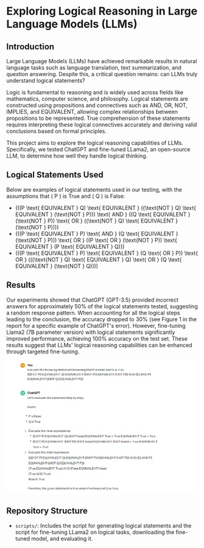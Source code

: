 # Exploring Logical Reasoning in Large Language Models (LLMs)

## Introduction
Large Language Models (LLMs) have achieved remarkable results in natural language tasks such as language translation, text summarization, and question answering. Despite this, a critical question remains: can LLMs truly understand logical statements?

Logic is fundamental to reasoning and is widely used across fields like mathematics, computer science, and philosophy. Logical statements are constructed using propositions and connectives such as AND, OR, NOT, IMPLIES, and EQUIVALENT, allowing complex relationships between propositions to be represented. True comprehension of these statements requires interpreting these logical connectives accurately and deriving valid conclusions based on formal principles.

This project aims to explore the logical reasoning capabilities of LLMs. Specifically, we tested ChatGPT and fine-tuned LLama2, an open-source LLM, to determine how well they handle logical thinking.

## Logical Statements Used
Below are examples of logical statements used in our testing, with the assumptions that \( P \) is True and \( Q \) is False:

- \(((P \text{ EQUIVALENT } Q) \text{ EQUIVALENT } ((\text{NOT } Q) \text{ EQUIVALENT } (\text{NOT } P))) \text{ AND } ((Q \text{ EQUIVALENT } (\text{NOT } P)) \text{ OR } ((\text{NOT } Q) \text{ EQUIVALENT } (\text{NOT } P)))\)
- \(((P \text{ EQUIVALENT } P) \text{ AND } (Q \text{ EQUIVALENT } (\text{NOT } P))) \text{ OR } ((P \text{ OR } (\text{NOT } P)) \text{ EQUIVALENT } (P \text{ EQUIVALENT } Q))\)
- \(((P \text{ EQUIVALENT } P) \text{ EQUIVALENT } (Q \text{ OR } P)) \text{ OR } (((\text{NOT } Q) \text{ EQUIVALENT } Q) \text{ OR } (Q \text{ EQUIVALENT } (\text{NOT } Q)))\)

## Results
Our experiments showed that ChatGPT (GPT-3.5) provided incorrect answers for approximately 50% of the logical statements tested, suggesting a random response pattern. When accounting for all the logical steps leading to the conclusion, the accuracy dropped to 30% (see Figure 1 in the report for a specific example of ChatGPT's error). However, fine-tuning Llama2 (7B parameter version) with logical statements significantly improved performance, achieving 100% accuracy on the test set. These results suggest that LLMs' logical reasoning capabilities can be enhanced through targeted fine-tuning.

![ChatGPT Error Example](images/figure1.png)

## Repository Structure
- `scripts/`: Includes the script for generating logical statements and the script for fine-tuning LLama2 on logical tasks, downloading the fine-tuned model, and evaluating it.